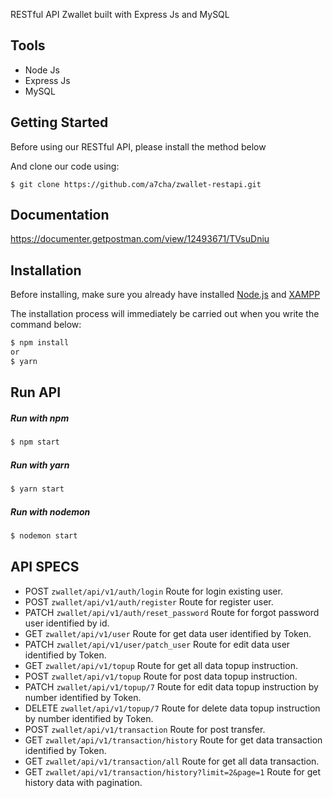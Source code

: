 RESTful API Zwallet built with Express Js and MySQL

## Tools
  * Node Js
  * Express Js
  * MySQL
  
## Getting Started
Before using our RESTful API, please install the method below

And clone our code using:
```git
$ git clone https://github.com/a7cha/zwallet-restapi.git
```
## Documentation
https://documenter.getpostman.com/view/12493671/TVsuDniu


## Installation
Before installing, make sure you already have installed [Node.js](https://nodejs.org/en/) and [XAMPP](https://www.apachefriends.org/download.html)

The installation process will immediately be carried out when you write the command below:
```bash
$ npm install
or
$ yarn
```

## Run API

##### Run with npm
```bash
$ npm start
```

##### Run with yarn
```bash
$ yarn start
```

##### Run with nodemon
```bash
$ nodemon start
```

## API SPECS

* POST  ``` zwallet/api/v1/auth/login ``` Route for login existing user.
* POST  ``` zwallet/api/v1/auth/register ``` Route for register user.
* PATCH  ``` zwallet/api/v1/auth/reset_password ``` Route for forgot password user identified by id.
* GET  ``` zwallet/api/v1/user ``` Route for get data user identified by Token.
* PATCH  ``` zwallet/api/v1/user/patch_user ``` Route for edit data user identified by Token.
* GET  ``` zwallet/api/v1/topup ``` Route for get all data topup instruction.
* POST  ``` zwallet/api/v1/topup ``` Route for post data topup instruction.
* PATCH  ``` zwallet/api/v1/topup/7 ``` Route for edit data topup instruction by number identified by Token.
* DELETE  ``` zwallet/api/v1/topup/7 ``` Route for delete data topup instruction by number identified by Token.
* POST  ``` zwallet/api/v1/transaction ``` Route for post transfer.
* GET  ``` zwallet/api/v1/transaction/history ``` Route for get data transaction identified by Token.
* GET  ``` zwallet/api/v1/transaction/all ``` Route for get all  data transaction.
* GET  ``` zwallet/api/v1/transaction/history?limit=2&page=1 ``` Route for get history data with pagination.














